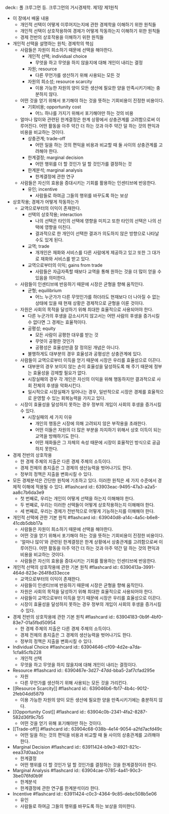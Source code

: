 deck:: 폴 크루그먼 등. 크루그먼의 거시경제학. 제1장 제1원칙

- 이 장에서 배울 내용
	- 개인적 선택이 어떻게 이루어지는지에 관한 경제학을 이해하기 위한 원칙들
	- 개인적 선택이 상호작용하여 경제가 어떻게 작동하는지 이해하기 위한 원칙들
	- 경제 전반의 상호작용을 이해하기 위한 원칙들
- 개인적 선택을 설명하는 원칙; 경제학의 핵심
	- 사람들은 자원이 희소하기 때문에 선택을 해야한다.
		- 개인적 선택; individual choice
			- 무엇을 하고 무엇을 하지 않을지에 대해 개인이 내리는 결정
		- 자원; resource
			- 다른 무언가를 생산하기 위해 사용되는 모든 것
		- 자원의 희소성; resource scarcity
			- 이용 가능한 자원의 양이 모든 생산에 필요한 양을 만족시키기에는 충분하지 않다.
	- 어떤 것을 얻기 위해서 포기해야 하는 것을 뜻하는 기회비용이 진정한 비용이다.
		- 기회비용; opportunity cost
			- 어느 하나를 가지기 위해서 포기해야만 하는 것의 비용
	- 얼마나 많이와 관련된 한계결정은 한계 상황에서 상충관계를 고려함으로써 이루어진다. 어떤 활동을 아주 약간 더 하는 것과 아주 약간 덜 하는 것의 편익과 비용을 비교하는 것이다.
		- 상충관계; trade-off
			- 어떤 일을 하는 것의 편익을 비용과 비교할 때 둘 사이의 상충관계를 고려해야 한다.
		- 한계결정; marginal decision
			- 어떤 행위를 더 할 것인가 덜 할 것인가를 결정하는 것
		- 한계분석; marginal analysis
			- 한계결정에 관한 연구
	- 사람들은 자신의 효용을 증대시키는 기회를 활용하는 인센티브에 반응한다.
		- 유인; incentive
			- 사람들로 하여금 그들의 행위를 바꾸도록 하는 보상
- 상호작용; 경제가 어떻게 작동하는가
	- 교역으로부터의 이익이 존재한다.
		- 선택의 상호작용; interaction
			- 나의 선택은 타인의 선택에 영향을 미치고 또한 타인의 선택은 나의 선택에 영향을 미친다.
			- 결과적으로 한 개인이 선택한 결과가 의도하지 않은 방향으로 나타날 수도 있게 된다.
		- 교역; trade
			- 개개인은 재화와 서비스를 다른 사람에게 제공하고 있고 또한 그 대가로 재화와 서비스를 받고 있다.
		- 교역으로부터의 이익; gains from trade
			- 사람들은 자급자족할 때보다 교역을 통해 원하는 것을 더 많이 얻을 수 있음을 의미한다.
	- 사람들이 인센티브에 반응하기 때문에 시장은 균형을 향해 움직인다.
		- 균형; equilibrium
			- 어느 누군가가 다른 무엇인가를 하더라도 현재보다 더 나아질 수 없는 상태에 있을 때 현재 상황은 경제적으로 균형을 이룬 것이다.
	- 자원은 사회의 목적을 달성하기 위해 최대한 효율적으로 사용되어야 한다.
		- 다른 누군가의 후생을 감소시키지 않고서는 어떤 사람의 후생을 증가시킬 수 없다면 그 경제는 효율적이다.
		- 공평성; equity
			- 모든 사람이 공평한 대우를 받는 것
			- 무엇이 공평한 것인가
			- 공평성은 효율성만큼 잘 정의된 개념은 아니다.
		- 불행하게도 대부분의 경우 효율성과 공평성은 상충관계에 있다.
	- 사람들이 교역으로부터 이득을 얻기 때문에 시장은 우리를 효율성으로 이끈다.
		- 대부분의 경우 보이지 않는 손이 효율성을 달성하도록 해 주기 때문에 정부는 효율성을 강제할 필요가 없다.
		- 시장실패의 경우 각 개인은 자신의 이익을 위해 행동하지만 결과적으로 사회 전체의 후생을 악화시킨다.
		- 일시적으로 시장실패가 일어나는 경우, 일반적으로 시장은 경제를 효율적으로 운영할 수 있는 회복능력을 가지고 있다.
	- 시장이 효율성을 달성하지 못하는 경우 정부의 개입이 사회의 후생을 증가시킬 수 있다.
		- 시장실패의 세 가지 이유
			- 개인의 행동은 시장에 의해 고려되지 않은 부작용을 초래한다.
			- 어떤 이들은 자원의 더 많은 부분을 차지하기 위해서 상호 이득이 되는 교역을 방해하기도 한다.
			- 어떤 재화들은 그 자체의 속성 때문에 시장이 효율적인 방식으로 공급하지 못한다.
- 경제 전반의 상호작용
	- 한 경제 주체의 지출은 다른 경제 주체의 소득이다.
	- 경제 전체의 총지출은 그 경제의 생산능력을 벗어나기도 한다.
	- 정부의 정책은 지출을 변화시킬 수 있다.
- 모든 경제분석은 간단한 원칙에 기초하고 있다. 이러한 원칙은 세 가지 수준에서 경제적 이해에 적용될 수 있다. #flashcard
  id:: 63903eac-9495-47a3-a2a5-aa8c7b6da3e9
	- 첫 번째로, 우리는 개인이 어떻게 선택을 하는지 이해해야 한다.
	- 두 번째로, 우리는 이러한 선택들이 어떻게 상호작용하는지 이해해야 한다.
	- 세 번째로, 우리는 경제가 전반적으로 어떻게 기능하는지를 이해해야 한다.
- 개인적 선택에 관한 기본 원칙 #flashcard
  id:: 639040d8-a14c-4a5c-b6e8-41cdb5dbb17a
	- 사람들은 자원이 희소하기 때문에 선택을 해야한다.
	- 어떤 것을 얻기 위해서 포기해야 하는 것을 뜻하는 기회비용이 진정한 비용이다.
	- '얼마나 많이'와 관련된 한계결정은 한계 상황에서 상충관계를 고려함으로써 이루어진다. 어떤 활동을 아주 약간 더 하는 것과 아주 약간 덜 하는 것의 편익과 비용을 비교하는 것이다.
	- 사람들은 자신의 효용을 증대시키는 기회를 활용하는 인센티브에 반응한다.
- 개인적 선택의 상호작용에 관한 기본 원칙 #flashcard
  id:: 6390413a-3991-464d-823e-264f8d33ecce
	- 교역으로부터의 이익이 존재한다.
	- 사람들이 인센티브에 반응하기 때문에 시장은 균형을 향해 움직인다.
	- 자원은 사회의 목적을 달성하기 위해 최대한 효율적으로 사용되어야 한다.
	- 사람들이 교역으로부터 이득을 얻기 때문에 시장은 우리를 효율성으로 이끈다.
	- 시장이 효율성을 달성하지 못하는 경우 정부의 개입이 사회의 후생을 증가시킬 수 있다.
- 경제 전반의 상호작용에 관한 기본 원칙 #flashcard
  id:: 63904183-0b9f-4bf0-83e7-01a5fbd50954
	- 한 경제 주체의 지출은 다른 경제 주체의 소득이다.
	- 경제 전체의 총지출은 그 경제의 생산능력을 벗어나기도 한다.
	- 정부의 정책은 지출을 변화시킬 수 있다.
- Individual Choice #flashcard
  id:: 63904646-cf09-4d2e-a7da-1cfa85cfb228
	- 개인적 선택
	- 무엇을 하고 무엇을 하지 않을지에 대해 개인이 내리는 결정이다.
- Resource #flashcard
  id:: 6390467e-3d27-47dd-bba5-2af7cfad295e
	- 자원
	- 다른 무언가를 생산하기 위해 사용되는 모든 것을 가리킨다.
- [[Resource Scarcity]] #flashcard
  id:: 639046b6-fb17-4b4c-9012-2feb04dd5879
	- 이용 가능한 자원의 양이 모든 생산에 필요한 양을 만족시키기에는 충분하지 않다.
- [[Opportunity Cost]] #flashcard
  id:: 63904c0b-2341-4fa2-8287-582d36f9c7b5
	- 어떤 것을 얻기 위해 포기해야만 하는 것이다.
- [[Trade-off]] #flashcard
  id:: 63904c68-038b-4e14-9054-a2fd7acfd49c
	- 어떤 일을 하는 것의 편익을 비용과 비교할 때 둘 사이의 상충관계를 고려해야 한다.
- Marginal Decision #flashcard
  id:: 63911424-b9e3-4921-821c-eea37d0aa2ce
	- 한계결정
	- 어떤 행위를 더 할 것인가 덜 할 것인가를 결정하는 것을 한계결정이라 한다.
- Marginal Analysis #flashcard
  id:: 63904cae-0785-4a41-90c3-3be076fd0b9f
	- 한계분석
	- 한계결정에 관한 연구를 한계분석이라 한다.
- Incentive #flashcard
  id:: 63911424-c0c3-4364-9c85-debc508b5e06
	- 유인
	- 사람들로 하여금 그들의 행위를 바꾸도록 하는 보상을 의미한다.